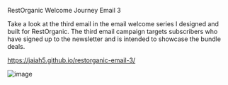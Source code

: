 RestOrganic Welcome Journey Email 3

Take a look at the third email in the email welcome series I designed and built for RestOrganic. The third email campaign targets subscribers who have signed up to the newsletter and is intended to showcase the bundle deals.

https://jaiah5.github.io/restorganic-email-3/

![image](https://github.com/Jaiah5/restorganic-email-3/assets/126175694/119254ab-d2fd-445f-a301-32dc5289de85)
